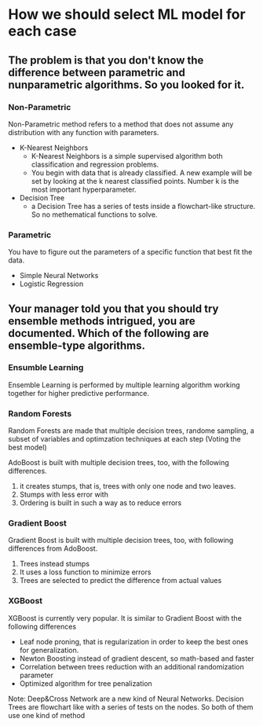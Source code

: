 # How we should select ML model for each case

## The problem is that you don't know the difference between parametric and nunparametric algorithms. So you looked for it.
### Non-Parametric
Non-Parametric method refers to a method that does not assume any distribution with any function with parameters.

- K-Nearest Neighbors
  - K-Nearest Neighbors is a simple supervised algorithm both classification and regression problems.
  - You begin with data that is already classified. A new example will be set by looking at the k nearest classified points. Number k is the most important hyperparameter.
- Decision Tree
  - a Decision Tree has a series of tests inside a flowchart-like structure. So no methematical functions to solve.

### Parametric
You have to figure out the parameters of a specific function that best fit the data.
- Simple Neural Networks
- Logistic Regression
  

## Your manager told you that you should try ensemble methods intrigued, you are documented. Which of the following are ensemble-type algorithms.

### Ensumble Learning 
Ensemble Learning is performed by multiple learning algorithm working together for higher predictive performance.

### Random Forests 
Random Forests are made that multiple decision trees, randome sampling, a subset of variables and optimzation techniques at each step (Voting the best model)

AdoBoost is built with multiple decision trees, too, with the following differences.
1. it creates stumps, that is, trees with only one node and two leaves.
2. Stumps with less error with
3. Ordering is built in such a way as to reduce errors
 
### Gradient Boost
Gradient Boost is built with multiple decision trees, too, with following differences from AdoBoost.

1. Trees instead stumps
2. It uses a loss function to minimize errors
3. Trees are selected to predict the difference from actual values

### XGBoost
XGBoost is currently very popular. It is similar to Gradient Boost with the following differences
- Leaf node proning, that is regularization in order to keep the best ones for generalization.
- Newton Boosting instead of gradient descent, so math-based and faster
- Correlation between trees reduction with an additional randomization parameter
- Optimized algorithm for tree penalization


Note: Deep&Cross Network are a new kind of Neural Networks. Decision Trees are flowchart like with a series of tests on the nodes. So both of them use one kind of method


